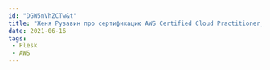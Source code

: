 ```yaml
---
id: "DGW5nVhZCTw&t"
title: "Женя Рузавин про сертификацию AWS Certified Cloud Practitioner, работу в сопровождении и QA | Plesk"
date: 2021-06-16
tags:
 - Plesk
 - AWS
---
```

